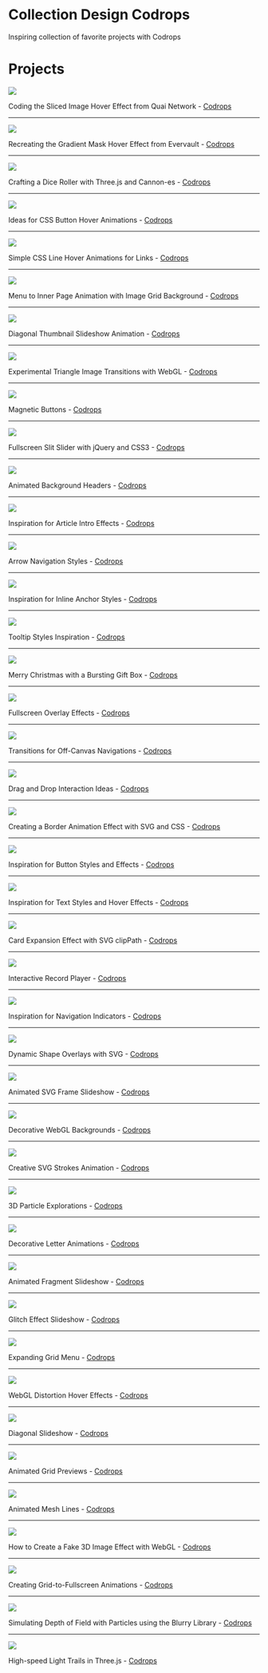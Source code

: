 # Collection Design Codrops
Inspiring collection of favorite projects with Codrops

# Projects

![](https://i7x7p5b7.stackpathcdn.com/codrops/wp-content/uploads/2023/06/cliphoverslices_featured.gif)

Coding the Sliced Image Hover Effect from Quai Network - [Codrops](https://tympanus.net/codrops/2023/06/21/coding-the-sliced-image-hover-effect-from-quai-network/)

---

![](https://i7x7p5b7.stackpathcdn.com/codrops/wp-content/uploads/2023/05/gradientmask.jpg?x64204)

Recreating the Gradient Mask Hover Effect from Evervault - [Codrops](https://tympanus.net/codrops/2023/05/17/recreating-the-gradient-mask-hover-effect-from-evervault/)

---

![](https://i7x7p5b7.stackpathcdn.com/codrops/wp-content/uploads/2023/01/diceroller-1.jpg)

Crafting a Dice Roller with Three.js and Cannon-es - [Codrops](https://tympanus.net/codrops/2023/01/25/crafting-a-dice-roller-with-three-js-and-cannon-es/)

---

![](https://i7x7p5b7.stackpathcdn.com/codrops/wp-content/uploads/2021/02/buttonstyles.jpg)

Ideas for CSS Button Hover Animations - [Codrops](https://tympanus.net/codrops/2021/02/17/ideas-for-css-button-hover-animations/?utm_source=feedburner&utm_medium=feed&utm_campaign=Feed%3A+tympanus+%28Codrops%29)

---

![](https://i7x7p5b7.stackpathcdn.com/codrops/wp-content/uploads/2021/02/LineHover_featured.jpg)

Simple CSS Line Hover Animations for Links - [Codrops](https://tympanus.net/codrops/2021/02/10/simple-css-line-hover-animations-for-links/?utm_source=feedburner&utm_medium=feed&utm_campaign=Feed%3A+tympanus+%28Codrops%29)

---

![](https://i7x7p5b7.stackpathcdn.com/codrops/wp-content/uploads/2020/09/MenuToGrid_featured.jpg?x64204)

Menu to Inner Page Animation with Image Grid Background - [Codrops](https://tympanus.net/codrops/2020/09/16/menu-to-inner-page-animation-with-image-grid-background/?utm_source=feedburner&utm_medium=feed&utm_campaign=Feed%3A+tympanus+%28Codrops%29)

---

![](https://i7x7p5b7.stackpathcdn.com/codrops/wp-content/uploads/2020/09/DiagonalThumbnailsSlideshow_featured.jpg?x64204)

Diagonal Thumbnail Slideshow Animation - [Codrops](https://tympanus.net/codrops/2020/09/01/diagonal-thumbnail-slideshow-animation/?utm_source=feedburner&utm_medium=feed&utm_campaign=Feed%3A+tympanus+%28Codrops%29)

---

![](https://i7x7p5b7.stackpathcdn.com/codrops/wp-content/uploads/2020/08/Triangles_Featured.jpg?x64204)

Experimental Triangle Image Transitions with WebGL - [Codrops](https://tympanus.net/codrops/2020/08/27/experimental-triangle-image-transitions-with-webgl/?utm_source=feedburner&utm_medium=feed&utm_campaign=Feed%3A+tympanus+%28Codrops%29)

---

![](https://i7x7p5b7.stackpathcdn.com/codrops/wp-content/uploads/2020/08/Buttons_featured.png?x64204)

Magnetic Buttons - [Codrops](https://tympanus.net/codrops/2020/08/05/magnetic-buttons/?utm_source=feedburner&utm_medium=feed&utm_campaign=Feed%3A+tympanus+%28Codrops%29)

---

![](https://i7x7p5b7.stackpathcdn.com/codrops/wp-content/uploads/2012/06/SlitSlider.jpg?x64204)

Fullscreen Slit Slider with jQuery and CSS3 - [Codrops](https://tympanus.net/codrops/2012/06/05/fullscreen-slit-slider-with-jquery-and-css3/)

---

![](https://i7x7p5b7.stackpathcdn.com/codrops/wp-content/uploads/2014/09/AnimatedHeaderBackgrounds.png?x64204)

Animated Background Headers - [Codrops](https://tympanus.net/codrops/2014/09/23/animated-background-headers/)

---

![](https://codropspz-tympanus.netdna-ssl.com/codrops/wp-content/uploads/2014/05/ArticleIntroEffects.png)

Inspiration for Article Intro Effects - [Codrops](https://tympanus.net/codrops/2014/05/22/inspiration-for-article-intro-effects/)

---

![](https://i7x7p5b7.stackpathcdn.com/codrops/wp-content/uploads/2014/05/ArrowNavigationEffects.png?x64204)

Arrow Navigation Styles - [Codrops](https://tympanus.net/codrops/2014/05/28/arrow-navigation-styles/)

---

![](https://i7x7p5b7.stackpathcdn.com/codrops/wp-content/uploads/2014/06/InlineLinkStyles.png?x64204)

Inspiration for Inline Anchor Styles - [Codrops](https://tympanus.net/codrops/2014/06/04/inspiration-for-inline-anchor-styles/)

---

![](https://i7x7p5b7.stackpathcdn.com/codrops/wp-content/uploads/2014/10/TooltipStylesInspiration.png?x64204)

Tooltip Styles Inspiration - [Codrops](https://tympanus.net/codrops/2014/10/07/tooltip-styles-inspiration/)

---

![](https://i7x7p5b7.stackpathcdn.com/codrops/wp-content/uploads/2013/12/MerryChristmasCodrops_Main.png?x64204)

Merry Christmas with a Bursting Gift Box - [Codrops](https://tympanus.net/codrops/2013/12/24/merry-christmas-with-a-bursting-gift-box/)

---

![](https://i7x7p5b7.stackpathcdn.com/codrops/wp-content/uploads/2014/02/FullscreenOverlayStyles.jpg?x64204)

Fullscreen Overlay Effects - [Codrops](https://tympanus.net/codrops/2014/02/06/fullscreen-overlay-effects/)

---

![](https://i7x7p5b7.stackpathcdn.com/codrops/wp-content/uploads/2013/08/sidebartransitions.png?x64204)

Transitions for Off-Canvas Navigations - [Codrops](https://tympanus.net/codrops/2013/08/28/transitions-for-off-canvas-navigations/)

---

![](https://i7x7p5b7.stackpathcdn.com/codrops/wp-content/uploads/2014/11/DragDropInteractions.png?x64204)

Drag and Drop Interaction Ideas - [Codrops](https://tympanus.net/codrops/2014/11/11/drag-and-drop-interaction-ideas/)

---

![](https://i7x7p5b7.stackpathcdn.com/codrops/wp-content/uploads/2014/02/BorderAnimationSVG.png?x64204)

Creating a Border Animation Effect with SVG and CSS - [Codrops](https://tympanus.net/codrops/2014/02/26/creating-a-border-animation-effect-with-svg-and-css/)

---

![](https://i7x7p5b7.stackpathcdn.com/codrops/wp-content/uploads/2015/02/ButtonStylesInspiration.png?x64204)

Inspiration for Button Styles and Effects - [Codrops](https://tympanus.net/codrops/2015/02/26/inspiration-button-styles-effects/)

---

![](https://i7x7p5b7.stackpathcdn.com/codrops/wp-content/uploads/2015/05/LinkStylesHoverEffects.jpg?x64204)

Inspiration for Text Styles and Hover Effects - [Codrops](https://tympanus.net/codrops/2015/05/13/inspiration-for-text-styles-and-hover-effects/)

---

![](https://i7x7p5b7.stackpathcdn.com/codrops/wp-content/uploads/2015/06/CardExpansion.jpg?x64204)

Card Expansion Effect with SVG clipPath - [Codrops](https://tympanus.net/codrops/2015/06/18/card-expansion-effect-svg-clippath/)

---

![](https://i7x7p5b7.stackpathcdn.com/codrops/wp-content/uploads/2016/06/InteractiveRecordPlayer_800x600.jpg?x64204)

Interactive Record Player - [Codrops](https://tympanus.net/codrops/2016/06/15/interactive-record-player/)

---

![](https://i7x7p5b7.stackpathcdn.com/codrops/wp-content/uploads/2016/09/NavigationIndicators_800x600.jpg?x64204)

Inspiration for Navigation Indicators - [Codrops](https://tympanus.net/codrops/2016/09/02/inspiration-navigation-indicators/)

---

![](https://i7x7p5b7.stackpathcdn.com/codrops/wp-content/uploads/2017/10/ShapeOverlays.png?x64204)

Dynamic Shape Overlays with SVG - [Codrops](https://tympanus.net/codrops/2017/10/17/dynamic-shape-overlays-with-svg/)

---

![](https://i7x7p5b7.stackpathcdn.com/codrops/wp-content/uploads/2017/11/AnimatedFrameSlideshow_Featured.jpg?x64204)

Animated SVG Frame Slideshow - [Codrops](https://tympanus.net/codrops/2017/11/15/animated-svg-frame-slideshow/)

---

![](https://i7x7p5b7.stackpathcdn.com/codrops/wp-content/uploads/2017/11/DecorativeWebGLBackgrounds_Featured.jpg?x64204)

Decorative WebGL Backgrounds - [Codrops](https://tympanus.net/codrops/2017/11/28/decorative-webgl-backgrounds/)

---

![](https://i7x7p5b7.stackpathcdn.com/codrops/wp-content/uploads/2017/12/AnimatedStrokes.png?x64204)

Creative SVG Strokes Animation - [Codrops](https://tympanus.net/codrops/2017/12/05/creative-svg-strokes-animation/)

---

![](https://i7x7p5b7.stackpathcdn.com/codrops/wp-content/uploads/2017/12/3dparticleexplorations.jpg?x64204)

3D Particle Explorations - [Codrops](https://tympanus.net/codrops/2017/12/12/3d-particle-explorations/)

---

![](https://i7x7p5b7.stackpathcdn.com/codrops/wp-content/uploads/2018/01/DecorativeLetterEffects_featured.jpg?x64204)

Decorative Letter Animations - [Codrops](https://tympanus.net/codrops/2018/01/10/decorative-letter-animations/)

---

![](https://i7x7p5b7.stackpathcdn.com/codrops/wp-content/uploads/2018/02/PiecesSlider.jpg?x64204)

Animated Fragment Slideshow - [Codrops](https://tympanus.net/codrops/2018/02/21/animated-fragment-slideshow/)

---

![](https://i7x7p5b7.stackpathcdn.com/codrops/wp-content/uploads/2018/03/GlitchSlideshow_featured.jpg?x64204)

Glitch Effect Slideshow - [Codrops](https://tympanus.net/codrops/2018/03/13/glitch-effect-slideshow/)

---

![](https://i7x7p5b7.stackpathcdn.com/codrops/wp-content/uploads/2018/03/GridMenu_featured.jpg?x64204)

Expanding Grid Menu - [Codrops](https://tympanus.net/codrops/2018/03/28/grid-menu/)

---

![](https://i7x7p5b7.stackpathcdn.com/codrops/wp-content/uploads/2018/04/DistortionHoverEffect.jpg?x64204)

WebGL Distortion Hover Effects - [Codrops](https://tympanus.net/codrops/2018/04/10/webgl-distortion-hover-effects/)

---

![](https://i7x7p5b7.stackpathcdn.com/codrops/wp-content/uploads/2018/08/DiagonalSlideshow.jpg?x64204)

Diagonal Slideshow - [Codrops](https://tympanus.net/codrops/2018/08/28/diagonal-slideshow/)

---

![](https://i7x7p5b7.stackpathcdn.com/codrops/wp-content/uploads/2018/10/Animated-Grids-Layout_Featured.jpg?x64204)

Animated Grid Previews - [Codrops](https://tympanus.net/codrops/2018/10/31/animated-grids-layout/)

---

![](https://i7x7p5b7.stackpathcdn.com/codrops/wp-content/uploads/2019/01/MeshLines_Featured-2.jpg?x64204)

Animated Mesh Lines - [Codrops](https://tympanus.net/codrops/2019/01/08/animated-mesh-lines/)

---

![](https://i7x7p5b7.stackpathcdn.com/codrops/wp-content/uploads/2019/02/Fake3dEffect_featured.jpg?x64204)

How to Create a Fake 3D Image Effect with WebGL - [Codrops](https://tympanus.net/codrops/2019/02/20/how-to-create-a-fake-3d-image-effect-with-webgl/)

---

![](https://i7x7p5b7.stackpathcdn.com/codrops/wp-content/uploads/2019/05/GridToFullscreen_featured.jpg?x64204)

Creating Grid-to-Fullscreen Animations - [Codrops](https://tympanus.net/codrops/2019/05/22/creating-grid-to-fullscreen-animations-with-three-js/)

---

![](https://i7x7p5b7.stackpathcdn.com/codrops/wp-content/uploads/2019/10/Blurry_featured.jpg?x64204)

Simulating Depth of Field with Particles using the Blurry Library - [Codrops](https://tympanus.net/codrops/2019/10/01/simulating-depth-of-field-with-particles-using-the-blurry-library/)

---

![](https://i7x7p5b7.stackpathcdn.com/codrops/wp-content/uploads/2019/11/LightTrails_featured.jpg?x64204)

High-speed Light Trails in Three.js - [Codrops](https://tympanus.net/codrops/2019/11/13/high-speed-light-trails-in-three-js/)
